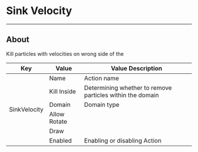 # Sink Velocity

___

## About

Kill particles with velocities on wrong side of the

<table><thead>
  <tr>
    <th>Key</th>
    <th>Value</th>
    <th>Value Description</th>
  </tr></thead>
<tbody>
  <tr>
    <td rowspan="6">SinkVelocity</td>
    <td>Name</td>
    <td>Action name</td>
  </tr>
  <tr>
    <td>Kill Inside</td>
    <td>Determining whether to remove particles within the domain</td>
  </tr>
  <tr>
    <td>Domain</td>
    <td>Domain type</td>
  </tr>
  <tr>
    <td>Allow Rotate</td>
    <td></td>
  </tr>
  <tr>
    <td>Draw</td>
    <td></td>
  </tr>
  <tr>
    <td>Enabled</td>
    <td>Enabling or disabling Action</td>
  </tr>
</tbody>
</table>
